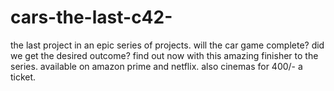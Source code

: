 # cars-the-last-c42-
the last project in an epic series of projects. will the car game complete? did we get the desired outcome? find out now with this amazing finisher to the series. available on amazon prime and netflix. also cinemas for 400/- a ticket.
